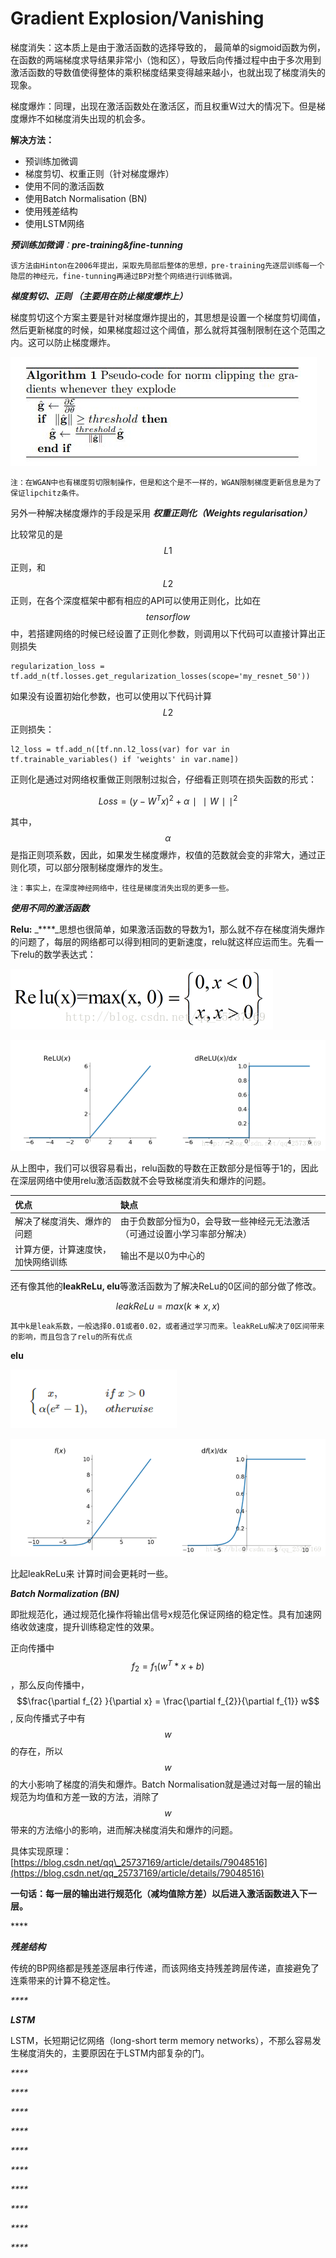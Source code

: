 # Gradient Explosion/Vanishing

梯度消失：这本质上是由于激活函数的选择导致的， 最简单的sigmoid函数为例，在函数的两端梯度求导结果非常小（饱和区），导致后向传播过程中由于多次用到激活函数的导数值使得整体的乘积梯度结果变得越来越小，也就出现了梯度消失的现象。

梯度爆炸：同理，出现在激活函数处在激活区，而且权重W过大的情况下。但是梯度爆炸不如梯度消失出现的机会多。

**解决方法：**

* 预训练加微调
* 梯度剪切、权重正则（针对梯度爆炸）
* 使用不同的激活函数
* 使用Batch Normalisation \(BN\) 
* 使用残差结构
* 使用LSTM网络



_**预训练加微调**：**pre-training&fine-tunning**_ 

`该方法由Hinton在2006年提出，采取先局部后整体的思想，pre-training先逐层训练每一个隐层的神经元，fine-tunning再通过BP对整个网络进行训练微调。`

 _**梯度剪切、正则 （主要用在防止梯度爆炸上）**_

梯度剪切这个方案主要是针对梯度爆炸提出的，其思想是设置一个梯度剪切阈值，然后更新梯度的时候，如果梯度超过这个阈值，那么就将其强制限制在这个范围之内。这可以防止梯度爆炸。

![](../../.gitbook/assets/image%20%2840%29.png)

`注：在WGAN中也有梯度剪切限制操作，但是和这个是不一样的，WGAN限制梯度更新信息是为了保证lipchitz条件。`

另外一种解决梯度爆炸的手段是采用 _**权重正则化（Weights regularisation）**_

比较常见的是 $$L1$$ 正则，和 $$L2$$ 正则，在各个深度框架中都有相应的API可以使用正则化，比如在 $$tensorflow$$ 中，若搭建网络的时候已经设置了正则化参数，则调用以下代码可以直接计算出正则损失

```text
regularization_loss = tf.add_n(tf.losses.get_regularization_losses(scope='my_resnet_50'))
```

如果没有设置初始化参数，也可以使用以下代码计算 $$L2$$ 正则损失：

```text
l2_loss = tf.add_n([tf.nn.l2_loss(var) for var in tf.trainable_variables() if 'weights' in var.name])
```

正则化是通过对网络权重做正则限制过拟合，仔细看正则项在损失函数的形式：

$$
Loss=(y−W^Tx)^2+α∣∣W∣∣ ^2
$$

其中， $$\alpha$$ 是指正则项系数，因此，如果发生梯度爆炸，权值的范数就会变的非常大，通过正则化项，可以部分限制梯度爆炸的发生。

```text
注：事实上，在深度神经网络中，往往是梯度消失出现的更多一些。
```



_**使用不同的激活函数**_

**Relu:** _****_思想也很简单，如果激活函数的导数为1，那么就不存在梯度消失爆炸的问题了，每层的网络都可以得到相同的更新速度，relu就这样应运而生。先看一下relu的数学表达式：

![](../../.gitbook/assets/image%20%288%29.png)



![](../../.gitbook/assets/image%20%2847%29.png)

从上图中，我们可以很容易看出，relu函数的导数在正数部分是恒等于1的，因此在深层网络中使用relu激活函数就不会导致梯度消失和爆炸的问题。

| 优点 | 缺点 |
| :--- | :--- |
| 解决了梯度消失、爆炸的问题 | 由于负数部分恒为0，会导致一些神经元无法激活（可通过设置小学习率部分解决） |
| 计算方便，计算速度快，加快网络训练 | 输出不是以0为中心的 |

还有像其他的**leakReLu, elu**等激活函数为了解决ReLu的0区间的部分做了修改。

$$leakReLu=max(k∗x,x)  $$ 

`其中k是leak系数，一般选择0.01或者0.02，或者通过学习而来。leakReLu解决了0区间带来的影响，而且包含了relu的所有优点`

**elu**

![](../../.gitbook/assets/image%20%283%29.png)

![](../../.gitbook/assets/image%20%2828%29.png)

比起leakReLu来 计算时间会更耗时一些。



_**Batch Normalization \(BN\)**_

即批规范化，通过规范化操作将输出信号x规范化保证网络的稳定性。具有加速网络收敛速度，提升训练稳定性的效果。

正向传播中 $$f_{2} = f_{1} (w^{T} * x +b)$$，那么反向传播中， $$\frac{\partial f_{2} }{\partial x} = \frac{\partial f_{2}}{\partial f_{1}} w$$ , 反向传播式子中有 $$w$$ 的存在，所以 $$w$$ 的大小影响了梯度的消失和爆炸。Batch Normalisation就是通过对每一层的输出规范为均值和方差一致的方法，消除了 $$w$$ 带来的方法缩小的影响，进而解决梯度消失和爆炸的问题。

具体实现原理： [https://blog.csdn.net/qq\_25737169/article/details/79048516](https://blog.csdn.net/qq_25737169/article/details/79048516)

​**一句话：每一层的输出进行规范化（减均值除方差）以后进入激活函数进入下一层。**

\*\*\*\*

_**残差结构**_

传统的BP网络都是残差逐层串行传递，而该网络支持残差跨层传递，直接避免了连乘带来的计算不稳定性。

_\*\*\*\*_

_**LSTM**_

LSTM，长短期记忆网络（long-short term memory networks），不那么容易发生梯度消失的，主要原因在于LSTM内部复杂的门。



_\*\*\*\*_

_\*\*\*\*_

_\*\*\*\*_

_\*\*\*\*_

_\*\*\*\*_

_\*\*\*\*_

_\*\*\*\*_

_\*\*\*\*_

_\*\*\*\*_

_\*\*\*\*_



